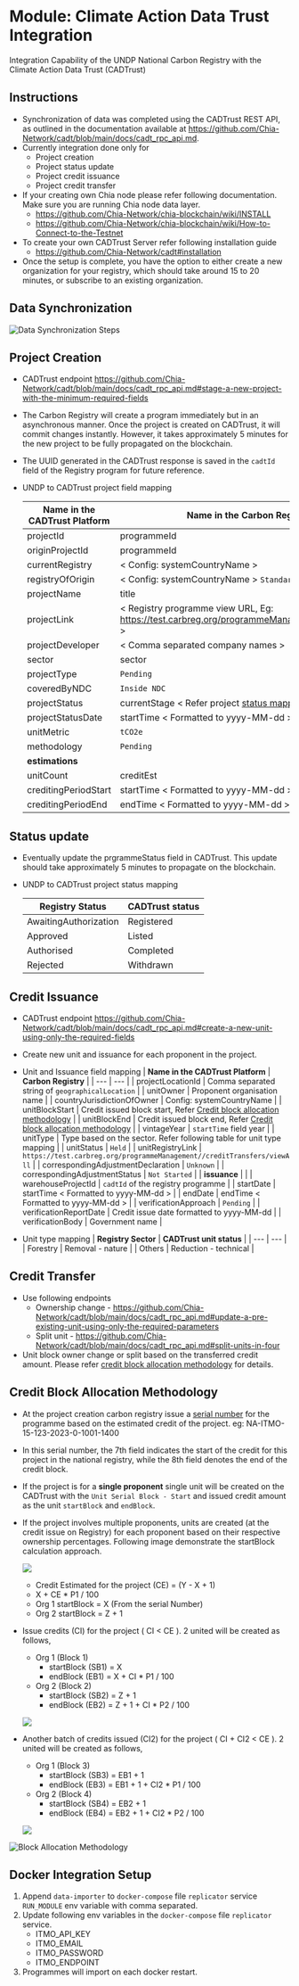 # Module: Climate Action Data Trust Integration
Integration Capability of the UNDP National Carbon Registry with the Climate Action Data Trust (CADTrust)

## <b>Instructions</b>
- Synchronization of data was completed using the CADTrust REST API, as outlined in the documentation available at https://github.com/Chia-Network/cadt/blob/main/docs/cadt_rpc_api.md.
- Currently integration done only for
    - Project creation
    - Project status update
    - Project credit issuance
    - Project credit transfer
- If your creating own Chia node please refer following documentation. Make sure you are running Chia node data layer. 
    - https://github.com/Chia-Network/chia-blockchain/wiki/INSTALL
    - https://github.com/Chia-Network/chia-blockchain/wiki/How-to-Connect-to-the-Testnet
- To create your own CADTrust Server refer following installation guide
    - https://github.com/Chia-Network/cadt#installation
- Once the setup is complete, you have the option to either create a new organization for your registry, which should take around 15 to 20 minutes, or subscribe to an existing organization.

## <b>Data Synchronization</b>
![Data Synchronization Steps](./CADT_Sync.svg)

## <b>Project Creation</b>
- CADTrust endpoint https://github.com/Chia-Network/cadt/blob/main/docs/cadt_rpc_api.md#stage-a-new-project-with-the-minimum-required-fields
- The Carbon Registry will create a program immediately but in an asynchronous manner. Once the project is created on CADTrust, it will commit changes instantly. However, it takes approximately 5 minutes for the new project to be fully propagated on the blockchain.
- The UUID generated in the CADTrust response is saved in the `cadtId` field of the Registry program for future reference. 
- UNDP to CADTrust project field mapping

    | **Name in the CADTrust Platform**   | **Name in the Carbon Registry**   |
    | --- | --- |
    | projectId | programmeId |
    | originProjectId | programmeId  |
    | currentRegistry | < Config: systemCountryName > |
    | registryOfOrigin  | < Config: systemCountryName > `Standard Carbon Registry` |
    | projectName  |  title |
    | projectLink  | < Registry programme view URL, Eg: https://test.carbreg.org/programmeManagement/view/25583 >  |
    | projectDeveloper  |  < Comma separated company names >  |
    | sector | sector  |
    | projectType | `Pending` |
    | coveredByNDC | `Inside NDC` |
    | projectStatus | currentStage < Refer project [status mapping](#status-update) > |
    | projectStatusDate | startTime < Formatted to yyyy-MM-dd > |
    | unitMetric | `tCO2e` |
    | methodology | `Pending` |
    | <b>estimations</b> |  |
    | unitCount | creditEst |
    | creditingPeriodStart | startTime < Formatted to yyyy-MM-dd > |
    | creditingPeriodEnd | endTime < Formatted to yyyy-MM-dd > |

## Status update
- Eventually update the prgrammeStatus field in CADTrust. This update should take approximately 5 minutes to propagate on the blockchain.
- UNDP to CADTrust project status mapping 

    | **Registry Status** | **CADTrust status** |
    | --- | --- |
    |  AwaitingAuthorization | Registered |
    | Approved | Listed | 
    | Authorised | Completed |
    | Rejected | Withdrawn |

## <b>Credit Issuance</b>
- CADTrust endpoint https://github.com/Chia-Network/cadt/blob/main/docs/cadt_rpc_api.md#create-a-new-unit-using-only-the-required-fields
- Create new unit and issuance for each proponent in the project. 
- Unit and Issuance field mapping
    | **Name in the CADTrust Platform**   | **Carbon Registry**   |
    | --- | --- |
    | projectLocationId | Comma separated string of `geographicalLocation` |
    | unitOwner | Proponent organisation name |
    | countryJurisdictionOfOwner | Config: systemCountryName |
    | unitBlockStart | Credit issued block start, Refer [Credit block allocation methodology](#credit-block-allocation-methodology) |
    | unitBlockEnd | Credit issued block end, Refer [Credit block allocation methodology](#credit-block-allocation-methodology) |
    | vintageYear | `startTime` field year |
    | unitType | Type based on the sector. Refer following table for unit type mapping |
    | unitStatus | `Held` |
    | unitRegistryLink | `https://test.carbreg.org/programmeManagement//creditTransfers/viewAll` |
    | correspondingAdjustmentDeclaration | `Unknown` |
    | correspondingAdjustmentStatus | `Not Started` |
    | <b>issuance</b> | |
    | warehouseProjectId | `cadtId` of the registry programme |
    | startDate | startTime < Formatted to yyyy-MM-dd > |
    | endDate | endTime < Formatted to yyyy-MM-dd > |
    | verificationApproach | `Pending` |
    | verificationReportDate | Credit issue date formatted to yyyy-MM-dd |
    | verificationBody | Government name |

- Unit type mapping
    | **Registry Sector** | **CADTrust unit status** |
    | --- | --- |
    | Forestry | Removal - nature |
    | Others | Reduction - technical | 

## <b>Credit Transfer</b>
- Use following endpoints
  - Ownership change - https://github.com/Chia-Network/cadt/blob/main/docs/cadt_rpc_api.md#update-a-pre-existing-unit-using-only-the-required-parameters
  - Split unit - https://github.com/Chia-Network/cadt/blob/main/docs/cadt_rpc_api.md#split-units-in-four
- Unit block owner change or split based on the transferred credit amount. Please refer [credit block allocation methodology]((#credit-block-allocation-methodology)) for details.

## Credit Block Allocation Methodology
- At the project creation carbon registry issue a [serial number](https://github.com/undp/carbon-registry/tree/main/libs/serial-number-gen) for the programme based on the estimated credit of the project. eg: NA-ITMO-15-123-2023-0-1001-1400
- In this serial number, the 7th field indicates the start of the credit for this project in the national registry, while the 8th field denotes the end of the credit block.
- If the project is for a <b>single proponent</b> single unit will be created on the CADTrust with the `Unit Serial Block - Start` and issued credit amount as the unit `startBlock` and `endBlock`.
- If the project involves multiple proponents, units are created (at the credit issue on Registry) for each proponent based on their respective ownership percentages. Following image demonstrate the startBlock calculation approach. 

    ![](./Credit1.svg)
    - Credit Estimated for the project (CE) = (Y - X + 1)
    - X + CE * P1 / 100
    - Org 1 startBlock = X (From the serial Number)
    - Org 2 startBlock = Z + 1

- Issue credits (CI) for the project ( CI < CE ). 2 united will be created as follows,
    - Org 1 (Block 1)
        - startBlock (SB1) = X
        - endBlock (EB1) = X + CI * P1 / 100
    - Org 2 (Block 2)
        - startBlock (SB2) = Z + 1
        - endBlock (EB2) = Z + 1 + CI * P2 / 100

    ![](./Credit2.svg)

- Another batch of credits issued (CI2) for the project ( CI + CI2 < CE ). 2 united will be created as follows,
    - Org 1 (Block 3)
        - startBlock (SB3) = EB1 + 1
        - endBlock (EB3) = EB1 + 1 + CI2 * P1 / 100
    - Org 2 (Block 4)
        - startBlock (SB4) = EB2 + 1
        - endBlock (EB4) = EB2 + 1 + CI2 * P2 / 100

    ![](./Credit3.svg)


![Block Allocation Methodology](./CADTCreditBlocks.svg)


## <b>Docker Integration Setup</b>
1. Append `data-importer` to `docker-compose` file `replicator` service `RUN_MODULE` env variable with comma separated. 
2. Update following env variables in the `docker-compose` file `replicator` service.
    - ITMO_API_KEY
    - ITMO_EMAIL
    - ITMO_PASSWORD
    - ITMO_ENDPOINT
3. Programmes will import on each docker restart. 
